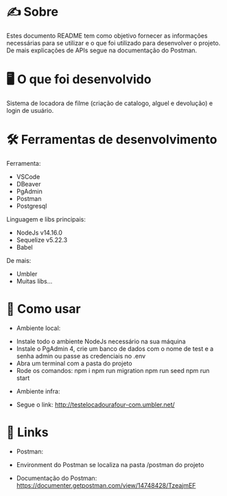 # ✍ Sobre
Estes documento README tem como objetivo fornecer as informações necessárias para se utilizar e o que foi utilizado para desenvolver o projeto. De mais explicações de APIs segue na documentação do Postman.

# 🖥 O que foi desenvolvido
Sistema de locadora de filme (criação de catalogo, alguel e devolução) e login de usuário.

# 🛠 Ferramentas de desenvolvimento
Ferramenta:
- VSCode
- DBeaver
- PgAdmin
- Postman
- Postgresql

Linguagem e libs principais:
- NodeJs v14.16.0
- Sequelize v5.22.3
- Babel

De mais:
- Umbler
- Muitas libs...

# 📝 Como usar
* Ambiente local:
- Instale todo o ambiente NodeJs necessário na sua máquina
- Instale o PgAdmin 4, crie um banco de dados com o nome de test e a senha admin ou passe as credenciais no .env
- Abra um terminal com a pasta do projeto
- Rode os comandos:
npm i
npm run migration
npm run seed
npm run start

* Ambiente infra:
- Segue o link:
http://testelocadourafour-com.umbler.net/

# 🔗 Links

- Postman:

* Environment do Postman se localiza na pasta /postman do projeto

* Documentação do Postman:
https://documenter.getpostman.com/view/14748428/TzeajmEF

